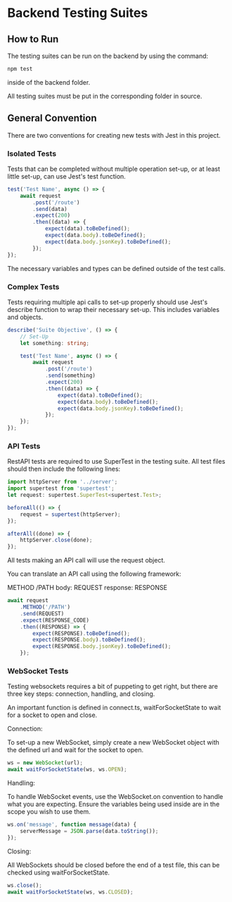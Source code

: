 # Backend Testing Suites

## How to Run

The testing suites can be run on the backend by using the command:

```bash
npm test
```

inside of the backend folder.

All testing suites must be put in the corresponding folder in source.

## General Convention

There are two conventions for creating new tests with Jest in this project.

### Isolated Tests

Tests that can be completed without multiple operation set-up, or at least
little set-up, can use Jest's test function.

```ts
test('Test Name', async () => {
	await request
		.post('/route')
		.send(data)
		.expect(200)
		.then((data) => {
			expect(data).toBeDefined();
			expect(data.body).toBeDefined();
			expect(data.body.jsonKey).toBeDefined();
		});
});
```

The necessary variables and types can be defined outside of the test calls.

### Complex Tests

Tests requiring multiple api calls to set-up properly should use Jest's describe
function to wrap their necessary set-up. This includes variables and objects.

```ts
describe('Suite Objective', () => {
	// Set-Up
	let something: string;

	test('Test Name', async () => {
		await request
			.post('/route')
			.send(something)
			.expect(200)
			.then((data) => {
				expect(data).toBeDefined();
				expect(data.body).toBeDefined();
				expect(data.body.jsonKey).toBeDefined();
			});
	});
});
```

### API Tests

RestAPI tests are required to use SuperTest in the testing suite.
All test files should then include the following lines:

```ts
import httpServer from '../server';
import supertest from 'supertest';
let request: supertest.SuperTest<supertest.Test>;

beforeAll(() => {
	request = supertest(httpServer);
});

afterAll((done) => {
	httpServer.close(done);
});
```

All tests making an API call will use the request object.

You can translate an API call using the following framework:

METHOD /PATH
body: REQUEST
response: RESPONSE

```ts
await request
	.METHOD('/PATH')
	.send(REQUEST)
	.expect(RESPONSE_CODE)
	.then((RESPONSE) => {
		expect(RESPONSE).toBeDefined();
		expect(RESPONSE.body).toBeDefined();
		expect(RESPONSE.body.jsonKey).toBeDefined();
	});
```

### WebSocket Tests

Testing websockets requires a bit of puppeting to get right, but there are three
key steps: connection, handling, and closing.

An important function is defined in connect.ts, waitForSocketState to wait for a
socket to open and close.

Connection:

To set-up a new WebSocket, simply create a new WebSocket object with the defined
url and wait for the socket to open.

```ts
ws = new WebSocket(url);
await waitForSocketState(ws, ws.OPEN);
```

Handling:

To handle WebSocket events, use the WebSocket.on convention to handle what you
are expecting. Ensure the variables being used inside are in the scope you wish
to use them.

```ts
ws.on('message', function message(data) {
	serverMessage = JSON.parse(data.toString());
});
```

Closing:

All WebSockets should be closed before the end of a test file, this can be checked
using waitForSocketState.

```ts
ws.close();
await waitForSocketState(ws, ws.CLOSED);
```
